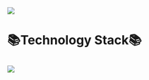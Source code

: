 



<img src="https://capsule-render.vercel.app/api?type=Waving&color=timeGradient&height=300&section=header&text=JuYeonHa&fontSize=150" />


  <h1>📚Technology Stack📚</h1> 
   <h2><img src="https://img.shields.io/badge/Flutter-3766AB?style=flat-square&logo=Flutter&logoColor=white"/></a></h2>
   
   <h1></h1>
 




